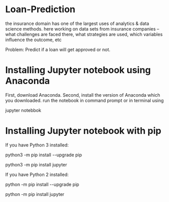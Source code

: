 # Loan-Prediction

the insurance domain has one of the largest uses of analytics & data science methods.
here working on data sets from insurance companies – what challenges are faced there, what strategies are used, which variables influence the outcome, etc

Problem: Predict if a loan will get approved or not.

# Installing Jupyter notebook using Anaconda
First, download Anaconda. Second, install the version of Anaconda which you downloaded. run the notebook in command prompt or in terminal using

jupyter notebbok

# Installing Jupyter notebook with pip
If you have Python 3 installed:

python3 -m pip install --upgrade pip

python3 -m pip install jupyter

If you have Python 2 installed:

python -m pip install --upgrade pip

python -m pip install jupyter
